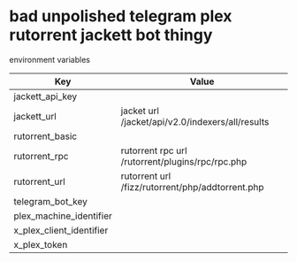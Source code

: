# bad unpolished telegram plex rutorrent jackett bot thingy

environment variables

| Key 	| Value 	|
|--------------------------	|--------------------------------------------------	|
| jackett_api_key 	|  	|
| jackett_url 	| jacket url /jacket/api/v2.0/indexers/all/results 	|
| rutorrent_basic 	|  	|
| rutorrent_rpc 	| rutorrent rpc url /rutorrent/plugins/rpc/rpc.php 	|
| rutorrent_url 	| rutorrent url /fizz/rutorrent/php/addtorrent.php 	|
| telegram_bot_key 	|  	|
| plex_machine_identifier 	|  	|
| x_plex_client_identifier 	|  	|
| x_plex_token 	|  	|
